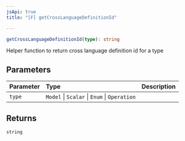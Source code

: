 ```yaml
---
jsApi: true
title: "[F] getCrossLanguageDefinitionId"

---
```

```ts
getCrossLanguageDefinitionId(type): string
```

Helper function to return cross language definition id for a type

## Parameters

| Parameter | Type | Description |
| :------ | :------ | :------ |
| `type` | `Model` \| `Scalar` \| `Enum` \| `Operation` |  |

## Returns

`string`
